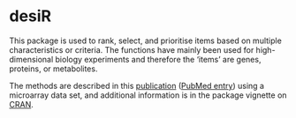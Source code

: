 desiR
=====

This package is used to rank, select, and prioritise items based on
multiple characteristics or criteria. The functions have mainly been
used for high-dimensional biology experiments and therefore the ‘items’
are genes, proteins, or metabolites.

The methods are described in this
[publication](https://peerj.com/articles/1444/) ([PubMed
entry](http://www.ncbi.nlm.nih.gov/pubmed/26644980)) using a microarray
data set, and additional information is in the package vignette on
[CRAN](https://cran.r-project.org/web/packages/desiR/).
